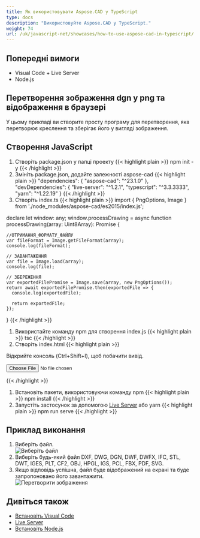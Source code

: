```yaml
---
title: Як використовувати Aspose.CAD у TypeScript
type: docs
description: "Використовуйте Aspose.CAD у TypeScript."
weight: 74
url: /uk/javascript-net/showcases/how-to-use-aspose-cad-in-typescript/
---
```



## Попередні вимоги
- Visual Code + Live Server
- Node.js

## Перетворення зображення dgn у png та відображення в браузері

У цьому прикладі ви створите просту програму для перетворення, яка перетворює креслення та зберігає його у вигляді зображення.

## Створення JavaScript

1. Створіть package.json у папці проекту
{{< highlight plain >}}
npm init -y
{{< /highlight >}}
1. Змініть package.json, додайте залежності aspose-cad
{{< highlight plain >}}
"dependencies": {
    "aspose-cad": "^23.1.0"
  },
 "devDependencies": {
    "live-server": "^1.2.1",
    "typescript": "^3.3.3333",
    "yarn": "^1.22.19"
  }
{{< /highlight >}}
1. Створіть index.ts
{{< highlight plain >}}
import { PngOptions, Image } from './node_modules/aspose-cad/es2015/index.js';

declare let window: any;
window.processDrawing = async function processDrawing(array: Uint8Array): Promise<any> {

    //ОТРИМАННЯ_ФОРМАТУ_ФАЙЛУ
    var fileFormat = Image.getFileFormat(array);
    console.log(fileFormat);
    
    // ЗАВАНТАЖЕННЯ
    var file = Image.load(array);
    console.log(file);
    
    // ЗБЕРЕЖЕННЯ
    var exportedFilePromise = Image.save(array, new PngOptions());
    return await exportedFilePromise.then(exportedFile => {
      console.log(exportedFile);
      
      return exportedFile;
    });
}
{{< /highlight >}}
1. Використайте команду npm для створення index.js
{{< highlight plain >}}
tsc
{{< /highlight >}}
1. Створіть index.html
{{< highlight plain >}}
<!DOCTYPE html>
Відкрийте консоль (Ctrl+Shift+I), щоб побачити вивід.

<script src="./node_modules/aspose-cad/dotnet.js"></script>
<script type="module" src="./node_modules/aspose-cad/es2015/index-js.js"></script>

<body>
	<input id="file" type="file">
	<img id="image" />
</body>

<script>
window.onload = async function () {
	document.querySelector('input').addEventListener('change', function() {
      var reader = new FileReader();
      reader.onload = function() {
      
          var arrayBuffer = this.result;
          var array = new Uint8Array(arrayBuffer);
          
		  //ОТРИМАННЯ_ФОРМАТУ_ФАЙЛУ
		  fileFormat = Aspose.CAD.Image.getFileFormat(array);
          console.log(fileFormat);
		  
		  // ЗАВАНТАЖЕННЯ
		  file = Aspose.CAD.Image.load(array);
          console.log(file);
		  
		  // ЗБЕРЕЖЕННЯ
		  exportedFilePromise = Aspose.CAD.Image.save(array, new Aspose.CAD.PngOptions());
		  exportedFilePromise.then(exportedFile => {
			console.log(exportedFile);
			
			var urlCreator = window.URL || window.webkitURL;
			var blob = new Blob([exportedFile], { type: 'application/octet-stream' });
            var imageUrl = urlCreator.createObjectURL(blob);
            document.querySelector("#image").src = imageUrl;
		  });
      }
	  
      reader.readAsArrayBuffer(this.files[0]);
    }, 
	false);
};
</script>
{{< /highlight >}}

1. Встановіть пакети, використовуючи команду npm
{{< highlight plain >}}
npm install
{{< /highlight >}}
1. Запустіть застосунок за допомогою [Live Server](https://marketplace.visualstudio.com/items?itemName=ritwickdey.LiveServer/) або yarn
{{< highlight plain >}}
npm run serve
{{< /highlight >}}

## Приклад виконання

1. Виберіть файл.<br>
![Виберіть файл](/_assets/javascript-net/typescript/choose-file.png)<br>
1. Виберіть будь-який файл DXF, DWG, DGN, DWF, DWFX, IFC, STL, DWT, IGES, PLT, CF2, OBJ, HPGL, IGS, PCL, FBX, PDF, SVG.
1. Якщо відповідь успішна, файл буде відображений на екрані та буде запропоновано його завантажити.<br>
![Перетворити зображення](/_assets/javascript-net/typescript/convert-image.png)<br>
## Дивіться також

- [Встановіть Visual Code](https://code.visualstudio.com/)
- [Live Server](https://marketplace.visualstudio.com/items?itemName=ritwickdey.LiveServer/)
- [Встановіть Node.js](https://nodejs.org/en/)

